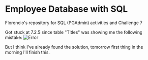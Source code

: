 # Employee Database with SQL
Florencio's repository for SQL (PGAdmin) activities and Challenge 7

Got stuck at 7.2.5 since table "Titles" was showing me the following mistake:
![Error](https://user-images.githubusercontent.com/96660344/154889808-ffbe4aa7-30d5-47af-942f-919a72dffa7f.png)

But I think I've already found the solution, tomorrow first thing in the morning I'll finish this.
